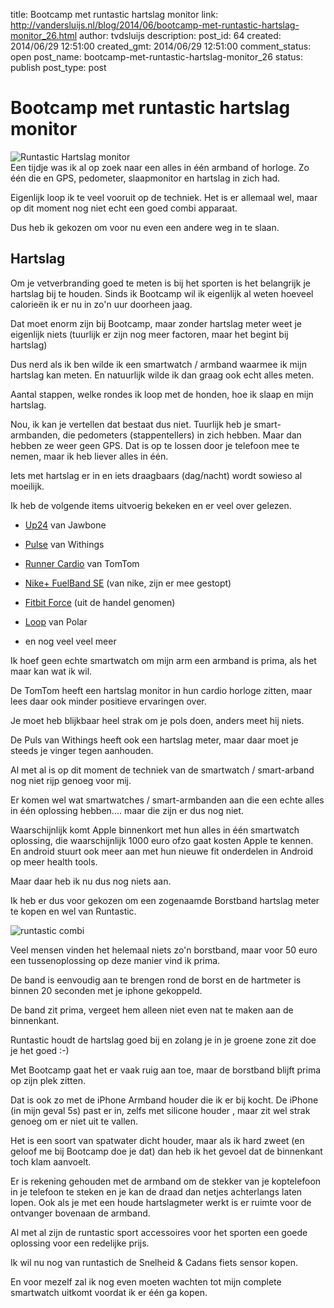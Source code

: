 title: Bootcamp met runtastic hartslag monitor
link: http://vandersluijs.nl/blog/2014/06/bootcamp-met-runtastic-hartslag-monitor_26.html
author: tvdsluijs
description: 
post_id: 64
created: 2014/06/29 12:51:00
created_gmt: 2014/06/29 12:51:00
comment_status: open
post_name: bootcamp-met-runtastic-hartslag-monitor_26
status: publish
post_type: post

# Bootcamp met runtastic hartslag monitor

![Runtastic Hartslag monitor](/content/images/2014/Jun/runtastic_heart_reate.jpg)  
Een tijdje was ik al op zoek naar een alles in één armband of horloge. Zo één die en GPS, pedometer, slaapmonitor en hartslag in zich had.  
  
Eigenlijk loop ik te veel vooruit op de techniek. Het is er allemaal wel, maar op dit moment nog niet echt een goed combi apparaat.  
  
Dus heb ik gekozen om voor nu even een andere weg in te slaan.   
  


## Hartslag

  
  
Om je vetverbranding goed te meten is bij het sporten is het belangrijk je hartslag bij te houden. Sinds ik Bootcamp wil ik eigenlijk al weten hoeveel calorieën ik er nu in zo'n uur doorheen jaag.  
  
Dat moet enorm zijn bij Bootcamp, maar zonder hartslag meter weet je eigenlijk niets (tuurlijk er zijn nog meer factoren, maar het begint bij hartslag)  
  
Dus nerd als ik ben wilde ik een smartwatch / armband waarmee ik mijn hartslag kan meten. En natuurlijk wilde ik dan graag ook echt alles meten.  
  
Aantal stappen, welke rondes ik loop met de honden, hoe ik slaap en mijn hartslag.  
  
Nou, ik kan je vertellen dat bestaat dus niet. Tuurlijk heb je smart-armbanden, die pedometers (stappentellers) in zich hebben. Maar dan hebben ze weer geen GPS. Dat is op te lossen door je telefoon mee te nemen, maar ik heb liever alles in één.  
  
Iets met hartslag er in en iets draagbaars (dag/nacht) wordt sowieso al moeilijk.  
  
Ik heb de volgende items uitvoerig bekeken en er veel over gelezen.  
  


  

  * [Up24](https://jawbone.com/up) van Jawbone
  

  * [Pulse](http://www.withings.com/nl/withings-pulse.html) van Withings
  

  * [Runner Cardio](http://www.tomtom.com/nl_nl/products/your-sports/running/tomtom-runner-cardio-gps-watch/white/) van TomTom
  

  * [Nike+ FuelBand SE](http://www.nike.com/us/en_us/c/nikeplus-fuelband) (van nike, zijn er mee gestopt)
  

  * [Fitbit Force](https://www.fitbit.com) (uit de handel genomen)
  

  * [Loop](http://www.polarloop.com/nl/) van Polar
  

  * en nog veel veel meer
  
  
  
Ik hoef geen echte smartwatch om mijn arm een armband is prima, als het maar kan wat ik wil.  
  
De TomTom heeft een hartslag monitor in hun cardio horloge zitten, maar lees daar ook minder positieve ervaringen over.  
  
Je moet heb blijkbaar heel strak om je pols doen, anders meet hij niets.  
  
De Puls van Withings heeft ook een hartslag meter, maar daar moet je steeds je vinger tegen aanhouden.  
  
Al met al is op dit moment de techniek van de smartwatch / smart-arband nog niet rijp genoeg voor mij.  
  
Er komen wel wat smartwatches / smart-armbanden aan die een echte alles in één oplossing hebben.... maar die zijn er dus nog niet.  
  
Waarschijnlijk komt Apple binnenkort met hun alles in één smartwatch oplossing, die waarschijnlijk 1000 euro ofzo gaat kosten Apple te kennen. En android stuurt ook meer aan met hun nieuwe fit onderdelen in Android op meer health tools.  
  
Maar daar heb ik nu dus nog niets aan.  
  
Ik heb er dus voor gekozen om een zogenaamde Borstband hartslag meter te kopen en wel van Runtastic.  
  
![runtastic combi](/content/images/2014/Jun/runtastic_combo.jpg)  
  
Veel mensen vinden het helemaal niets zo'n borstband, maar voor 50 euro een tussenoplossing op deze manier vind ik prima.  
  
De band is eenvoudig aan te brengen rond de borst en de hartmeter is binnen 20 seconden met je iphone gekoppeld.  
  
De band zit prima, vergeet hem alleen niet even nat te maken aan de binnenkant.  
  
Runtastic houdt de hartslag goed bij en zolang je in je groene zone zit doe je het goed :-)  
  
Met Bootcamp gaat het er vaak ruig aan toe, maar de borstband blijft prima op zijn plek zitten.  
  
Dat is ook zo met de iPhone Armband houder die ik er bij kocht. De iPhone (in mijn geval 5s) past er in, zelfs met silicone houder , maar zit wel strak genoeg om er niet uit te vallen.  
  
Het is een soort van spatwater dicht houder, maar als ik hard zweet (en geloof me bij Bootcamp doe je dat) dan heb ik het gevoel dat de binnenkant toch klam aanvoelt.   
  
Er is rekening gehouden met de armband om de stekker van je koptelefoon in je telefoon te steken en je kan de draad dan netjes achterlangs laten lopen. Ook als je met een houde hartslagmeter werkt is er ruimte voor de ontvanger bovenaan de armband.  
  
Al met al zijn de runtastic sport accessoires voor het sporten een goede oplossing voor een redelijke prijs.  
  
Ik wil nu nog van runtastich de Snelheid & Cadans fiets sensor kopen.  
  
En voor mezelf zal ik nog even moeten wachten tot mijn complete smartwatch uitkomt voordat ik er één ga kopen.